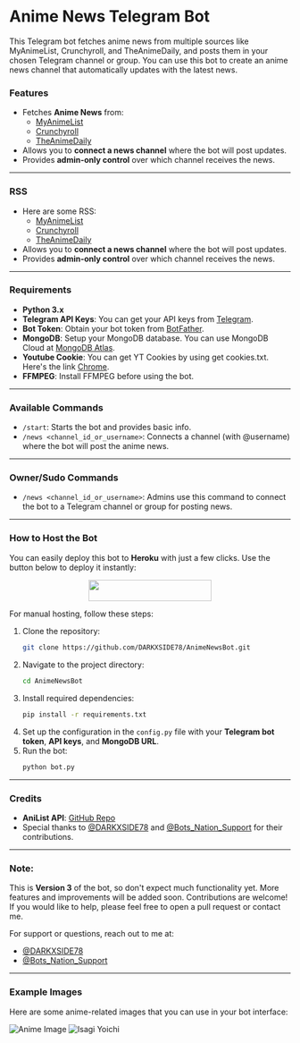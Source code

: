 # Anime News Telegram Bot

This Telegram bot fetches anime news from multiple sources like MyAnimeList, Crunchyroll, and TheAnimeDaily, and posts them in your chosen Telegram channel or group. You can use this bot to create an anime news channel that automatically updates with the latest news.

### Features
- Fetches **Anime News** from:
  - [MyAnimeList](https://myanimelist.net)
  - [Crunchyroll](https:Crunchyroll.com)
  - [TheAnimeDaily](https://www.theanimedaily.com/)
- Allows you to **connect a news channel** where the bot will post updates.
- Provides **admin-only control** over which channel receives the news.

---

### RSS
- Here are some RSS:
  - [MyAnimeList](https://myanimelist.net/rss/news.xml)
  - [Crunchyroll](https://feeds.feedburner.com/crunchyroll/rss)
  - [TheAnimeDaily](https://www.theanimedaily.com/feed/)
- Allows you to **connect a news channel** where the bot will post updates.
- Provides **admin-only control** over which channel receives the news.

---

### Requirements

- **Python 3.x**
- **Telegram API Keys**: You can get your API keys from [Telegram](https://my.telegram.org/apps).
- **Bot Token**: Obtain your bot token from [BotFather](https://t.me/botfather).
- **MongoDB**: Setup your MongoDB database. You can use MongoDB Cloud at [MongoDB Atlas](https://cloud.mongodb.com/).
- **Youtube Cookie**: You can get YT Cookies by using get cookies.txt. Here's the link [Chrome](https://chromewebstore.google.com/detail/get-cookiestxt-locally/cclelndahbckbenkjhflpdbgdldlbecc).
- **FFMPEG**: Install FFMPEG before using the bot.

---

### Available Commands

- `/start`: Starts the bot and provides basic info.
- `/news <channel_id_or_username>`: Connects a channel (with @username) where the bot will post the anime news.

---

### Owner/Sudo Commands

- `/news <channel_id_or_username>`: Admins use this command to connect the bot to a Telegram channel or group for posting news.

---

### How to Host the Bot

You can easily deploy this bot to **Heroku** with just a few clicks. Use the button below to deploy it instantly:

<p align="center">
  <a href="https://heroku.com/deploy?template=https://github.com/Bots-Nation/AnimeNews-Bot">
    <img src="https://img.shields.io/badge/Deploy%20To%20Heroku-blue?style=for-the-badge&logo=heroku" width="220" height="38.45"/>
  </a>
</p>

For manual hosting, follow these steps:
1. Clone the repository:
    ```bash
    git clone https://github.com/DARKXSIDE78/AnimeNewsBot.git
    ```
2. Navigate to the project directory:
    ```bash
    cd AnimeNewsBot
    ```
3. Install required dependencies:
    ```bash
    pip install -r requirements.txt
    ```
4. Set up the configuration in the `config.py` file with your **Telegram bot token**, **API keys**, and **MongoDB URL**.
5. Run the bot:
    ```bash
    python bot.py
    ```

---

### Credits

- **AniList API**: [GitHub Repo](https://github.com/AniList/ApiV2-GraphQL-Docs)
- Special thanks to [@DARKXSIDE78](https://t.me/DARKXSIDE78) and [@Bots_Nation_Support](https://t.me/Bots_Nation_Support) for their contributions.

---

### Note:
This is **Version 3** of the bot, so don't expect much functionality yet. More features and improvements will be added soon. Contributions are welcome! If you would like to help, please feel free to open a pull request or contact me.

For support or questions, reach out to me at:
- [@DARKXSIDE78](https://t.me/DARKXSIDE78)
- [@Bots_Nation_Support](https://t.me/Bots_Nation_Support)

---

### Example Images
Here are some anime-related images that you can use in your bot interface:

![Anime Image](https://ibb.co/DggDvTKj])
![Isagi Yoichi](https://ibb.co/8L5Gfkrq])
